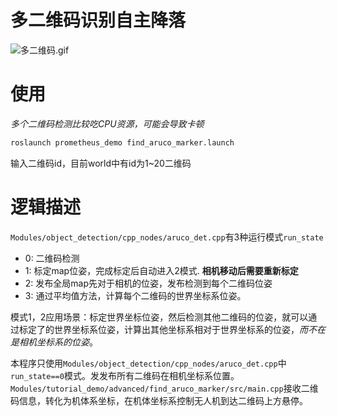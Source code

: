 # 多二维码识别自主降落
![多二维码.gif](https://qiniu.md.amovlab.com/img/m/202206/20220606/1130165150895711620857856.gif)
# 使用
_多个二维码检测比较吃CPU资源，可能会导致卡顿_
```bash
roslaunch prometheus_demo find_aruco_marker.launch
```

输入二维码id，目前world中有id为1~20二维码

# 逻辑描述
`Modules/object_detection/cpp_nodes/aruco_det.cpp`有3种运行模式`run_state`
- 0: 二维码检测
- 1: 标定map位姿，完成标定后自动进入2模式. **相机移动后需要重新标定** 
- 2: 发布全局map先对于相机的位姿，发布检测到每个二维码位姿
- 3: 通过平均值方法，计算每个二维码的世界坐标系位姿。

模式1，2应用场景：标定世界坐标位姿，然后检测其他二维码的位姿，就可以通过标定了的世界坐标系位姿，计算出其他坐标系相对于世界坐标系的位姿，_而不在是相机坐标系的位姿_。

本程序只使用`Modules/object_detection/cpp_nodes/aruco_det.cpp`中`run_state==0`模式。发发布所有二维码在相机坐标系位置。`Modules/tutorial_demo/advanced/find_aruco_marker/src/main.cpp`接收二维码信息，转化为机体系坐标，在机体坐标系控制无人机到达二维码上方悬停。



